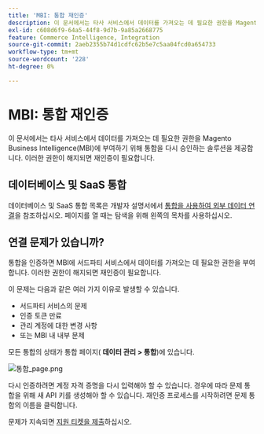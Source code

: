 ```yaml
---
title: 'MBI: 통합 재인증'
description: 이 문서에서는 타사 서비스에서 데이터를 가져오는 데 필요한 권한을 Magento Business Intelligence(MBI)에 부여하기 위해 통합을 다시 승인하는 솔루션을 제공합니다. 이러한 권한이 해지되면 재인증이 필요합니다.
exl-id: c608d6f9-64a5-44f8-9d7b-9a85a2668775
feature: Commerce Intelligence, Integration
source-git-commit: 2aeb2355b74d1cdfc62b5e7c5aa04fcd0a654733
workflow-type: tm+mt
source-wordcount: '228'
ht-degree: 0%

---
```


# MBI: 통합 재인증

이 문서에서는 타사 서비스에서 데이터를 가져오는 데 필요한 권한을 Magento Business Intelligence(MBI)에 부여하기 위해 통합을 다시 승인하는 솔루션을 제공합니다. 이러한 권한이 해지되면 재인증이 필요합니다.

## 데이터베이스 및 SaaS 통합

데이터베이스 및 SaaS 통합 목록은 개발자 설명서에서 [통합을 사용하여 외부 데이터 연결](https://experienceleague.adobe.com/ko/docs/commerce-business-intelligence/mbi/analyze/saas/integrations)을 참조하십시오. 페이지를 열 때는 탐색을 위해 왼쪽의 목차를 사용하십시오.

## 연결 문제가 있습니까?

통합을 인증하면 MBI에 서드파티 서비스에서 데이터를 가져오는 데 필요한 권한을 부여합니다. 이러한 권한이 해지되면 재인증이 필요합니다.

이 문제는 다음과 같은 여러 가지 이유로 발생할 수 있습니다.

* 서드파티 서비스의 문제
* 인증 토큰 만료
* 관리 계정에 대한 변경 사항
* 또는 MBI 내 내부 문제

모든 통합의 상태가 통합 페이지( **데이터 관리 > 통합**)에 있습니다.

![통합_page.png](assets/Integrations_page.png)

다시 인증하려면 계정 자격 증명을 다시 입력해야 할 수 있습니다. 경우에 따라 문제 통합을 위해 새 API 키를 생성해야 할 수 있습니다. 재인증 프로세스를 시작하려면 문제 통합의 이름을 클릭합니다.

문제가 지속되면 [지원 티켓을 제출](/help/help-center-guide/help-center/magento-help-center-user-guide.md#submit-ticket)하십시오.

